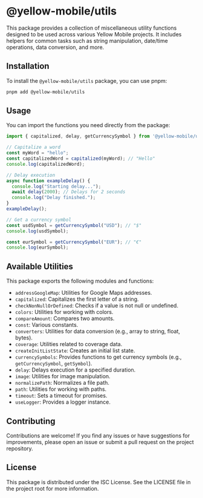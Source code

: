 # @yellow-mobile/utils

This package provides a collection of miscellaneous utility functions designed to be used across various Yellow Mobile projects. It includes helpers for common tasks such as string manipulation, date/time operations, data conversion, and more.

## Installation

To install the `@yellow-mobile/utils` package, you can use pnpm:

```bash
pnpm add @yellow-mobile/utils
```

## Usage

You can import the functions you need directly from the package:

```typescript
import { capitalized, delay, getCurrencySymbol } from '@yellow-mobile/utils';

// Capitalize a word
const myWord = "hello";
const capitalizedWord = capitalized(myWord); // "Hello"
console.log(capitalizedWord);

// Delay execution
async function exampleDelay() {
  console.log("Starting delay...");
  await delay(2000); // Delays for 2 seconds
  console.log("Delay finished.");
}
exampleDelay();

// Get a currency symbol
const usdSymbol = getCurrencySymbol("USD"); // "$"
console.log(usdSymbol);

const eurSymbol = getCurrencySymbol("EUR"); // "€"
console.log(eurSymbol);
```

## Available Utilities

This package exports the following modules and functions:

*   `addressGoogleMap`: Utilities for Google Maps addresses.
*   `capitalized`: Capitalizes the first letter of a string.
*   `checkNonNullOrDefined`: Checks if a value is not null or undefined.
*   `colors`: Utilities for working with colors.
*   `compareAmount`: Compares two amounts.
*   `const`: Various constants.
*   `converters`: Utilities for data conversion (e.g., array to string, float, bytes).
*   `coverage`: Utilities related to coverage data.
*   `createInitListState`: Creates an initial list state.
*   `currencySymbols`: Provides functions to get currency symbols (e.g., `getCurrencySymbol`, `getSymbol`).
*   `delay`: Delays execution for a specified duration.
*   `image`: Utilities for image manipulation.
*   `normalizePath`: Normalizes a file path.
*   `path`: Utilities for working with paths.
*   `timeout`: Sets a timeout for promises.
*   `useLogger`: Provides a logger instance.

## Contributing

Contributions are welcome! If you find any issues or have suggestions for improvements, please open an issue or submit a pull request on the project repository.

## License

This package is distributed under the ISC License. See the LICENSE file in the project root for more information.
